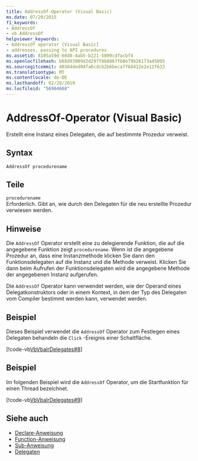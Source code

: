 ```yaml
---
title: AddressOf-Operator (Visual Basic)
ms.date: 07/20/2015
f1_keywords:
- AddressOf
- vb.AddressOf
helpviewer_keywords:
- AddressOf operator [Visual Basic]
- addresses, passing to API procedures
ms.assetid: 8105a59d-60d8-4ab5-b221-5899cdfacbf4
ms.openlocfilehash: b68d93009d2d297f8b8867fb8e79b26173a45095
ms.sourcegitcommit: 40364ded04fa6cdcb2b6beca7f68412e2e12f633
ms.translationtype: MT
ms.contentlocale: de-DE
ms.lasthandoff: 02/28/2019
ms.locfileid: "56964668"
---
```

# <a name="addressof-operator-visual-basic"></a>AddressOf-Operator (Visual Basic)
Erstellt eine Instanz eines Delegaten, die auf bestimmte Prozedur verweist.  
  
## <a name="syntax"></a>Syntax  
  
```  
AddressOf procedurename  
```  
  
## <a name="parts"></a>Teile  
 `procedurename`  
 Erforderlich. Gibt an, wie durch den Delegaten für die neu erstellte Prozedur verwiesen werden.  
  
## <a name="remarks"></a>Hinweise  
 Die `AddressOf` Operator erstellt eine zu delegierende Funktion, die auf die angegebene Funktion zeigt `procedurename`. Wenn ist die angegebene Prozedur an, dass eine Instanzmethode klicken Sie dann den Funktionsdelegaten auf die Instanz und die Methode verweist. Klicken Sie dann beim Aufrufen der Funktionsdelegaten wird die angegebene Methode der angegebenen Instanz aufgerufen.  
  
 Die `AddressOf` Operator kann verwendet werden, wie der Operand eines Delegatkonstruktors oder in einem Kontext, in dem der Typ des Delegaten vom Compiler bestimmt werden kann, verwendet werden.  
  
## <a name="example"></a>Beispiel  
 Dieses Beispiel verwendet die `AddressOf` Operator zum Festlegen eines Delegaten behandeln die `Click` -Ereignis einer Schaltfläche.  
  
 [!code-vb[VbVbalrDelegates#8](~/samples/snippets/visualbasic/VS_Snippets_VBCSharp/VbVbalrDelegates/VB/Class1.vb#8)]  
  
## <a name="example"></a>Beispiel  
 Im folgenden Beispiel wird die `AddressOf` Operator, um die Startfunktion für einen Thread bezeichnet.  
  
 [!code-vb[VbVbalrDelegates#9](~/samples/snippets/visualbasic/VS_Snippets_VBCSharp/VbVbalrDelegates/VB/Class1.vb#9)]  
  
## <a name="see-also"></a>Siehe auch
- [Declare-Anweisung](../../../visual-basic/language-reference/statements/declare-statement.md)
- [Function-Anweisung](../../../visual-basic/language-reference/statements/function-statement.md)
- [Sub-Anweisung](../../../visual-basic/language-reference/statements/sub-statement.md)
- [Delegaten](../../../visual-basic/programming-guide/language-features/delegates/index.md)
